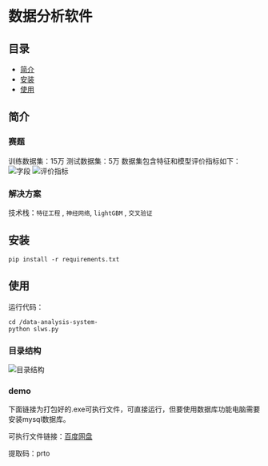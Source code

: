 # 数据分析软件


## 目录
- [简介](#简介)
- [安装](#安装)
- [使用](#使用)

## 简介

### 赛题
训练数据集：15万
测试数据集：5万
数据集包含特征和模型评价指标如下：
![字段]()
![评价指标]()

### 解决方案
技术栈：`特征工程` , `神经网络`, `lightGBM` , `交叉验证`

## 安装

    pip install -r requirements.txt 

## 使用

运行代码：

    cd /data-analysis-system-
    python slws.py

### 目录结构

![目录结构](https://github.com/xumoremore/data-analysis-system-/blob/master/introducepicture/1.png)

### demo

下面链接为打包好的.exe可执行文件，可直接运行，但要使用数据库功能电脑需要安装mysql数据库。

可执行文件链接：[百度网盘](https://pan.baidu.com/s/128nFX1aRHE8157biClGq8Q)

提取码：prto 
